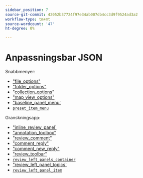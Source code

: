 ```yaml
---
sidebar_position: 7
source-git-commit: 42052b37724f97e34ab007db4cc3d9f9524ad3a2
workflow-type: tm+mt
source-wordcount: '47'
ht-degree: 0%

---
```



# Anpassningsbar JSON

Snabbmenyer:

- [&quot;file_options&quot;](./../../jsons/context_menus/file_options.json)
- [&quot;folder_options&quot;](./../../jsons/context_menus/folder_options.json)
- [&quot;collection_options&quot;](./../../jsons/context_menus/collection_options.json)
- [&quot;map_view_options&quot;](./../../jsons/context_menus/map_view_options.json)
- [&quot;baseline_panel_menu`](./../../jsons/context_menus/baseline_panel_menu.json)
- [`preset_item_menu`](./../../jsons/context_menus/preset_item_menu.json)

Granskningsapp:

- [&quot;inline_review_panel`](./../../jsons/review_app/inline_review_panel.json)
- [&quot;annotation_toolbox&quot;](./../../jsons/review_app/annotation_toolbox.json)
- [&quot;review_comment&quot;](./../../jsons/review_app/review_comment.json)
- [&quot;comment_reply&quot;](./../../jsons/review_app/comment_reply.json)
- [&quot;comment_new_reply&quot;](./../../jsons/review_app/comment_new_reply.json)
- [&quot;review_toolbar&quot;](./../../jsons/review_app/review_toolbar.json)
- [`review_left_panels_container`](./../../jsons/review_app/review_left_panels_container.json)
- [&quot;review_left_panel_topics`](./../../jsons/review_app/review_left_panel_topics.json)
- [`review_left_panel_item`](./../../jsons/review_app/review_left_panel_item.json)
